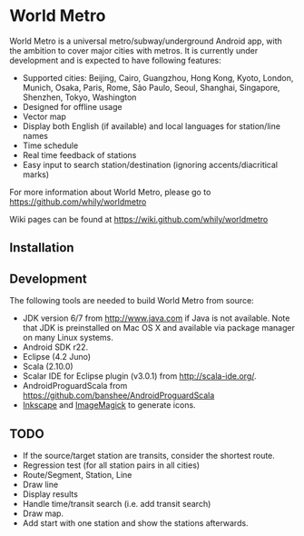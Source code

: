 World Metro
===========

World Metro is a universal metro/subway/underground Android app, with
the ambition to cover major cities with metros. It is currently under
development and is expected to have following features:

* Supported cities: Beijing, Cairo, Guangzhou, Hong Kong, Kyoto,
  London, Munich, Osaka, Paris, Rome, São Paulo, Seoul, Shanghai,
  Singapore, Shenzhen, Tokyo, Washington
* Designed for offline usage
* Vector map
* Display both English (if available) and local languages for station/line names
* Time schedule
* Real time feedback of stations
* Easy input to search station/destination (ignoring
  accents/diacritical marks)

For more information about World Metro, please go to
  <https://github.com/whily/worldmetro>

Wiki pages can be found at
  <https://wiki.github.com/whily/worldmetro>

Installation
------------

Development
-----------

The following tools are needed to build World Metro from source:

* JDK version 6/7 from <http://www.java.com> if Java is not available. 
  Note that JDK is preinstalled on Mac OS X and available via package manager
  on many Linux systems. 
* Android SDK r22.
* Eclipse (4.2 Juno)
* Scala (2.10.0)
* Scalar IDE for Eclipse plugin (v3.0.1) from <http://scala-ide.org/>.
* AndroidProguardScala from
  <https://github.com/banshee/AndroidProguardScala>
* [Inkscape](http://inkscape.org) and [ImageMagick](http://www.imagemagick.org)
  to generate icons.
  
TODO
----

* If the source/target station are transits, consider the shortest
  route.
* Regression test (for all station pairs in all cities)
* Route/Segment, Station, Line
* Draw line
* Display results
* Handle time/transit search (i.e. add transit search)
* Draw map.
* Add start with one station and show the stations afterwards.


